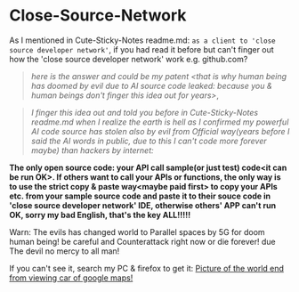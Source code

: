 # Close-Source-Network

As I mentioned in Cute-Sticky-Notes readme.md: `as a client to 'close source developer network'`, if you had read it before but can't finger out how the 'close source developer network' work e.g. github.com?
>*here is the answer and could be my patent &lt;that is why human being has doomed by evil due to AI source code leaked: because you & human beings don't finger this idea out for years>*, 

>*I finger this idea out and told you before in Cute-Sticky-Notes readme.md when I realize the earth is hell as I confirmed my powerful AI code source has stolen also by evil from Official way(years before I said the AI words in public, due to this I can't code more forever maybe) than hackers by internet:*

**The only open source code: your API call sample(or just test) code&lt;it can be run OK>. If others want to call your APIs or functions, the only way is to use the strict copy & paste way&lt;maybe paid first> to copy your APIs etc. from your sample source code and paste it to their souce code in 'close source developer network' IDE, otherwise others' APP can't run OK, sorry my bad English, that's the key ALL!!!!!**

Warn: The evils has changed world to Parallel spaces by 5G for doom human being! be careful and Counterattack right now or die forever! due The devil no mercy to all man!

If you can't see it, search my PC & firefox to get it: [Picture of the world end from viewing car of google maps!](Warning!%20Image%20of%20The%20world%20end%20from%20viewing%20car%20of%20google%20maps.webp "Parallel spaces by 5G")
